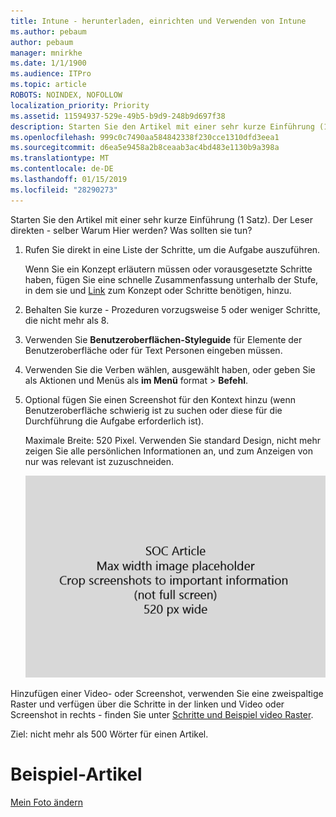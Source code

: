 ```yaml
---
title: Intune - herunterladen, einrichten und Verwenden von Intune
ms.author: pebaum
author: pebaum
manager: mnirkhe
ms.date: 1/1/1900
ms.audience: ITPro
ms.topic: article
ROBOTS: NOINDEX, NOFOLLOW
localization_priority: Priority
ms.assetid: 11594937-529e-49b5-b9d9-248b9d697f38
description: Starten Sie den Artikel mit einer sehr kurze Einführung (1 Satz). Der Leser direkten - selber Warum Hier werden? Was sollten sie tun?
ms.openlocfilehash: 999c0c7490aa584842338f230cce1310dfd3eea1
ms.sourcegitcommit: d6ea5e9458a2b8ceaab3ac4bd483e1130b9a398a
ms.translationtype: MT
ms.contentlocale: de-DE
ms.lasthandoff: 01/15/2019
ms.locfileid: "28290273"
---
```

Starten Sie den Artikel mit einer sehr kurze Einführung (1 Satz). Der Leser direkten - selber Warum Hier werden? Was sollten sie tun? 
  
1. Rufen Sie direkt in eine Liste der Schritte, um die Aufgabe auszuführen.
    
    Wenn Sie ein Konzept erläutern müssen oder vorausgesetzte Schritte haben, fügen Sie eine schnelle Zusammenfassung unterhalb der Stufe, in dem sie und [Link](https://support.office.com/article/f37e7984-cf03-4fde-92d3-82970d7e241b.aspx) zum Konzept oder Schritte benötigen, hinzu. 
    
2. Behalten Sie kurze - Prozeduren vorzugsweise 5 oder weniger Schritte, die nicht mehr als 8.
    
3. Verwenden Sie **Benutzeroberflächen-Styleguide** für Elemente der Benutzeroberfläche oder für Text Personen eingeben müssen. 
    
4. Verwenden Sie die Verben wählen, ausgewählt haben, oder geben Sie als Aktionen und Menüs als **im Menü** format \> **Befehl**.
    
5. Optional fügen Sie einen Screenshot für den Kontext hinzu (wenn Benutzeroberfläche schwierig ist zu suchen oder diese für die Durchführung die Aufgabe erforderlich ist).
    
    Maximale Breite: 520 Pixel. Verwenden Sie standard Design, nicht mehr zeigen Sie alle persönlichen Informationen an, und zum Anzeigen von nur was relevant ist zuzuschneiden. 
    
    ![Platzhalter - maximale Breite für SOC Artikel Grafik ist 520 Pixel](media/7d43d3be-8658-4a5b-aa15-ed62a47a2b24.png)
  
Hinzufügen einer Video- oder Screenshot, verwenden Sie eine zweispaltige Raster und verfügen über die Schritte in der linken und Video oder Screenshot in rechts - finden Sie unter [Schritte und Beispiel video Raster](https://support.office.com/article/14ce8e82-efa0-47f5-bb84-94f078db3dae.aspx). 
  
Ziel: nicht mehr als 500 Wörter für einen Artikel.
  
# <a name="example-article"></a>Beispiel-Artikel

[Mein Foto ändern](https://support.office.com/article/555376e0-1fca-49ba-8434-307a0525c767.aspx)
  

